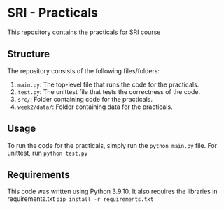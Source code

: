# SRI - Practicals
This repository contains the practicals for SRI course

## Structure
The repository consists of the following files/folders:
1. `main.py`: The top-level file that runs the code for the practicals.
2. `test.py`: The unittest file that tests the correctness of the code.
3. `src/`: Folder containing code for the practicals.
4. `week2/data/`: Folder containing data for the practicals.

## Usage
To run the code for the practicals, simply run the ```python main.py``` file.
For unittest, run ```python test.py```

## Requirements
This code was written using Python 3.9.10. It also requires the libraries in requirements.txt
```pip install -r requirements.txt```